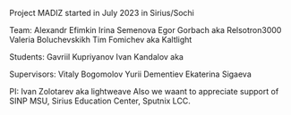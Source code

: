 Project MADIZ started in July 2023 in Sirius/Sochi

Team:
Alexandr Efimkin
Irina Semenova
Egor Gorbach aka Relsotron3000
Valeria Boluchevskikh
Tim Fomichev aka Kaltlight

Students:
Gavriil Kupriyanov
Ivan Kandalov aka 

Supervisors: 
Vitaly Bogomolov 
Yurii Dementiev
Ekaterina Sigaeva

PI: Ivan Zolotarev aka lightweave
Also we waant to appreciate support of SINP MSU, Sirius Education Center, Sputnix LCC.
